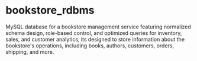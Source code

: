 # bookstore_rdbms
MySQL database for a bookstore management service featuring normalized schema design, role-based control, and optimized queries for inventory, sales, and customer analytics, its designed to store information about the bookstore's operations, including books, authors, customers, orders, shipping, and more.




